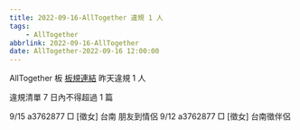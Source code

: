 ```yaml
---
title: 2022-09-16-AllTogether 違規 1 人
tags:
    - AllTogether
abbrlink: 2022-09-16-AllTogether
date: AllTogether-2022-09-16 12:00:00
---
```

AllTogether 板 [板規連結](https://www.ptt.cc/bbs/AllTogether/M.1643211430.A.5FB.html)
昨天違規 1 人
<!-- more -->

違規清單
7 日內不得超過 1 篇

9/15 a3762877 □ [徵女] 台南 朋友到情侶
9/12 a3762877 □ [徵女] 台南徵伴侶